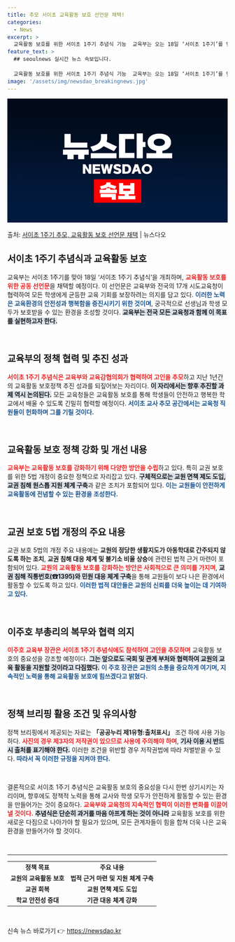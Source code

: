```yaml
---
title: 추모 서이초 교육활동 보호 선언문 채택!
categories:
  - News
excerpt: >
  교육활동 보호를 위한 서이초 1주기 추념식 기능  교육부는 오는 18일 ‘서이초 1주기’를 맞이하여 전국시도…
feature_text: >
  ## seoulnews 실시간 뉴스 속보입니다.

  교육활동 보호를 위한 서이초 1주기 추념식 기능  교육부는 오는 18일 ‘서이초 1주기’를 맞이하여 전국시도…
image: '/assets/img/newsdao_breakingnews.jpg'
---
```


![뉴스다오 속보](/assets/img/newsdao_breakingnews.jpg)

<p>출처: <a href="https://newsdao.kr/4882" rel="dofollow">서이초 1주기 추모, 교육활동 보호 선언문 채택</a> | 뉴스다오</p>

<h2 data-ke-size="size26">서이초 1주기 추념식과 교육활동 보호</h2>
<p data-ke-size="size16">교육부는 서이초 1주기를 맞아 18일 ‘서이초 1주기 추념식’을 개최하며, <b><span style="color: #ee2323;">교육활동 보호를 위한 공동 선언문</span></b>을 채택할 예정이다. 이 선언문은 교육부와 전국의 17개 시도교육청이 협력하여 모든 학생에게 균등한 교육 기회를 보장하려는 의지를 담고 있다. <b><span style="color: #1a5490;">이러한 노력은 교육환경의 안전성과 행복함을 증진시키기 위한 것이며</span></b>, 궁극적으로 선생님과 학생 모두가 보호받을 수 있는 환경을 조성할 것이다. <b><span style="background-color: #21538527;">교육부는 전국 모든 교육청과 함께 이 목표를 실현하고자 한다.</span></b></p>
<p data-ke-size="size16">&nbsp;</p>

<h2 data-ke-size="size26">교육부의 정책 협력 및 추진 성과</h2>
<p data-ke-size="size16"><b><span style="color: #ee2323;">서이초 1주기 추념식은 교육부와 교육감협의회가 협력하여 고인을 추모</span></b>하고 지난 1년간의 교육활동 보호정책 추진 성과를 되짚어보는 자리이다. <b><span style="background-color: #21538527;">이 자리에서는 향후 추진할 과제 역시 논의된다.</span></b> 모든 교육청들은 교육활동 보호를 통해 학생들이 안전하고 행복한 학교에서 배울 수 있도록 긴밀히 협력할 예정이다. <b><span style="color: #1a5490;">서이초 교사 추모 공간에서는 교육청 직원들이 헌화하며 그를 기릴 것이다.</span></b></p>
<p data-ke-size="size16">&nbsp;</p>

<h2 data-ke-size="size26">교육활동 보호 정책 강화 및 개선 내용</h2>
<p data-ke-size="size16"><b><span style="color: #ee2323;">교육부는 교육활동 보호를 강화하기 위해 다양한 방안을 수립</span></b>하고 있다. 특히 교권 보호를 위한 5법 개정이 중요한 정책으로 자리잡고 있다. <b><span style="background-color: #21538527;">구체적으로는 교원 면책 제도 도입, 교권 침해 원스톱 지원 체계 구축</span></b>과 같은 조치가 포함되어 있다. <b><span style="color: #1a5490;">이는 교원들이 안전하게 교육활동에 전념할 수 있는 환경을 조성한다.</span></b></p>
<p data-ke-size="size16">&nbsp;</p>

<h2 data-ke-size="size26">교권 보호 5법 개정의 주요 내용</h2>
<p data-ke-size="size16">교권 보호 5법의 개정 주요 내용에는 <b>교원의 정당한 생활지도가 아동학대로 간주되지 않도록 하는 조치</b>, <b>교권 침해 대응 체계 및 불기소 비율 상승</b>에 관련된 법적 근거 마련이 포함되어 있다. <b><span style="color: #ee2323;">교원의 교육활동 보호를 강화하는 방안은 사회적으로 큰 의미를 가지며</span></b>, <b><span style="background-color: #21538527;">교권 침해 직통번호(☎1395)와 민원 대응 체계 구축</span></b>을 통해 교원들이 보다 나은 환경에서 활동할 수 있도록 하고 있다. <b><span style="color: #1a5490;">이러한 법적 대안들은 교원의 신뢰를 더욱 높이는 데 기여하고 있다.</span></b></p>
<p data-ke-size="size16">&nbsp;</p>

<h2 data-ke-size="size26">이주호 부총리의 복무와 협력 의지</h2>
<p data-ke-size="size16"><b><span style="color: #ee2323;">이주호 교육부 장관은 서이초 1주기 추념식에도 참석하여 고인을 추모하며</span></b> 교육활동 보호의 중요성을 강조할 예정이다. <b><span style="background-color: #21538527;">그는 앞으로도 국회 및 관계 부처와 협력하여 교원의 교육 활동을 지원할 것이라고 다짐했다.</span></b> <b><span style="color: #1a5490;">이 주호 장관은 교원의 소통을 중요하게 여기며, 지속적인 노력을 통해 교육활동 보호에 힘쓰겠다고 밝혔다.</span></b></p>
<p data-ke-size="size16">&nbsp;</p>

<h2 data-ke-size="size26">정책 브리핑 활용 조건 및 유의사항</h2>
<p data-ke-size="size16">정책 브리핑에서 제공되는 자료는 <b>「공공누리 제1유형:출처표시」</b> 조건 하에 사용 가능하다. <b><span style="color: #ee2323;">사진의 경우 제3자의 저작권이 있으므로 사용에 주의해야 하며</span></b>, <b><span style="background-color: #21538527;">기사 이용 시 반드시 출처를 표기해야 한다.</span></b> 이러한 조건을 위반할 경우 저작권법에 따라 처벌받을 수 있다. <b><span style="color: #1a5490;">따라서 꼭 이러한 규정을 지켜야 한다.</span></b></p>
<p data-ke-size="size16">&nbsp;</p>

<p data-ke-size="size16">결론적으로 서이초 1주기 추념식은 교육활동 보호의 중요성을 다시 한번 상기시키는 자리이며, 향후에도 정책적 노력을 통해 교사와 학생 모두가 안전하게 활동할 수 있는 환경을 만들어가는 것이 중요하다. <b><span style="color: #ee2323;">교육부와 교육청의 지속적인 협력이 이러한 변화를 이끌어낼 것이다.</span></b> <b><span style="background-color: #21538527;">추념식은 단순히 과거를 마음 아프게 하는 것이 아니라</span></b> 교육활동 보호를 위한 새로운 다짐으로 나아가야 할 필요가 있으며, 모든 관계자들이 힘을 합쳐 더욱 나은 교육 환경을 만들어가야 할 것이다.</p>
<p data-ke-size="size16">&nbsp;</p>

<hr>

<table style="width: 100%;">
    <tr>
        <td style="text-align: center; height: 17px;"><b>정책 목표</b></td>
        <td style="text-align: center; height: 17px;"><b>주요 내용</b></td>
    </tr>
    <tr>
        <td style="text-align: center; height: 17px;"><b>교원의 교육활동 보호</b></td>
        <td style="text-align: center; height: 17px;"><b>법적 근거 마련 및 지원 체계 구축</b></td>
    </tr>
    <tr>
        <td style="text-align: center; height: 17px;"><b>교권 회복</b></td>
        <td style="text-align: center; height: 17px;"><b>교원 면책 제도 도입</b></td>
    </tr>
    <tr>
        <td style="text-align: center; height: 17px;"><b>학교 안전성 증대</b></td>
        <td style="text-align: center; height: 17px;"><b>기관 대응 체계 강화</b></td>
    </tr>
</table>
<p data-ke-size="size16">&nbsp;</p> 

신속 뉴스 바로가기 👉 <a href="https://newsdao.kr" rel="dofollow">https://newsdao.kr</a>


